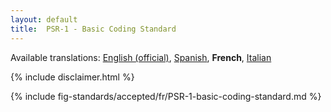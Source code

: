 ```yaml
---
layout: default
title:  PSR-1 - Basic Coding Standard
---
```


<nav id="lngmenu">
  Available translations:
  <a href="/psr/psr-1">English (official)</a>,
  <a href="/psr/psr-1/es">Spanish</a>,
  <b>French</b>,
  <a href="/psr/psr-1/it">Italian</a>
</nav>

{% include disclaimer.html %}

{% include fig-standards/accepted/fr/PSR-1-basic-coding-standard.md %}
